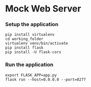 # Mock Web Server
### Setup the application
```
pip install virtualenv
cd working_folder
virtualenv venv/bin/activate
pip install flask
pip install -U flask-cors
```
### Run the application
```
export FLASK_APP=app.py
flask run --host=0.0.0.0 --port=8277
```
